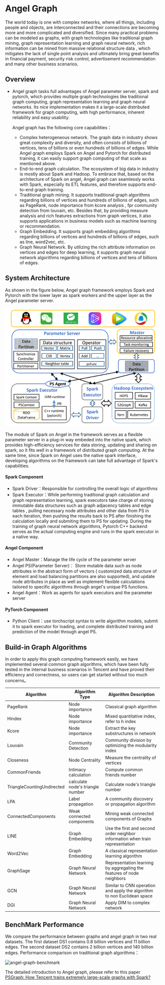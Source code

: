 # Angel Graph

The world today is one with complex networks, where all things, including people and objects, are interconnected and their connections are becoming more and more complicated and diversified. Since many practical problems can be modeled as graphs, with graph technologies like traditional graph mining, graph representation learning and graph neural network, rich information can be mined from massive relational structure data , which mitigates the lack of single point analysis and ultimately bring great benefits  in financial payment, security risk control, advertisement recommendation and many other business scenarios.

## Overview

- Angel graph tasks full advantages of Angel parameter server, spark and pytorch, which provides multiple  graph technologies like traditional graph computing, graph representation learning and graph neural networks. Its nice implementation makes it a large-scale distributed framework for graph computing, with high performance, inherent reliability and easy usability.

  

  Angel graph has the following core capabilities：

  - Complex heterogeneous network. The graph data in industry shows great complexity and diversity, and often consists of billions of vertices, tens of billions or even hundreds of billions of edges. While Angel graph employs Spark on Angel and Pytorch for distributed training, it can easily support graph computing of that scale as mentioned above.
  - End-to-end graph calculation. The ecosystem of big data in industry is mostly about Spark and Hadoop. To embrace that, based on the architecture of Spark on angel, Angel graph can seamlessly works with Spark, especially its ETL features,  and therefore supports end-to-end graph training.
  - Traditional graph mining. It supports traditional graph algorithms regarding billions of vertices and hundreds of billions of edges, such as PageRank, node importance from kcore analysis , fpr community detection from louvain, etc. Besides that, by providing measure analysis and rich features extractions from graph vertices, it also supports applications in business models such as machine learning or recommendation.
  - Graph Embedding. It supports graph embedding algorithms regarding billions of vertices and hundreds of billions of edges, such as line, word2vec, etc.
  - Graph Neural Network. By utilizing the rich attribute information on vertices and edges for deep learning, it supports graph neural network algorithms regarding billions of vertices and tens of billions of edges.



## System Architecture

As shown in the figure below, Angel graph framework employs Spark and Pytorch with the lower layer as spark workers and the upper layer as the Angel parameter server.

![angel-graph](../img/angel_graph.png)


The module of Spark on Angel  in the framework serves as a flexible parameter server in a plug-in way embeded into the native spark, which provides high-efficiency services for data storing, updating and sharing on spark, so it fits well in a framework of distributed graph computing. At the same time, since Spark on Angel uses the native spark interface, developing algorithms on the framework can take full advantage of Spark's capabilities.

#### Spark Component 

- Spark Driver：Responsible for controlling the overall logic of algorithms
- Spark Executor：While performing traditional graph calculation and graph representation learning, spark executors take charge of storing immutable data structures such as graph adjacency tables and edge tables , pulling necessary node attributes and other data from PS in each iteration, then pushing the results back to PS after finishing the calculation locally and submiting them to PS for updating. During the training of graph neural network algorithms, Pytorch C++ backend serves as the actual computing engine and runs in the spark executor in a native way.

#### Angel Component 

- Angel Master：Manage the life cycle of the parameter server
- Angel PS(Parameter Server)： Store mutable data such as node attributes in the abstract form of vectors ( customized data structure of element and load balancing partitions are also supported), and update node attributes in place as well as implement flexible calculations tailored to specific algorithms through angel's unique PS functions.
- Angel Agent：Work as  agents for spark executors and the parameter server

#### PyTorch Component 

- Python Client：use torchscript syntax to write algorithm models, submit it to spark executor for loading, and complete distributed training and prediction of the model through angel PS.




## Build-in Graph Algorithms

In order to apply this graph computing framework easily, we have implemented several common graph algorithms, which have been fully tested in the internal business scenarios in Tencent and have proved their efficiency and correctness, so users can get started without too much concerns。

| Algorithm                  | Algorithm Type                   | Algorithm Description                                        |
| -------------------------- | -------------------------------- | ------------------------------------------------------------ |
| PageRank                   | Node importance                  | Classical graph algorithm                                    |
| Hindex                     | Node importance                  | Mixed quantitative index, refer to h index                   |
| Kcore                      | Node importance                  | Extract the key substructures in network                     |
| Louvain                    | Community Detection              | Community division by optimizing the modularity index        |
| Closeness                  | Node Centrality                  | Measure the centrality of vertices                           |
| CommonFriends              | Intimacy calculation             | Compute common friends number                                |
| TriangleCountingUndirected | calculate node's triangle number | Calculate node's triangle number                             |
| LPA                        | Label propagation                | A community discovery or propagation algorithm               |
| ConnectedComponents        | Weak connected components        | Mining weak connected components of Graphs                   |
| LINE                       | Graph Embedding                  | Use the first and second order neighbor information when train representation |
| Word2Vec                   | Graph Embedding                  | A classical representation learning algorithm                |
| GraphSage                  | Graph Neural Network             | Representation learning by aggregating the features of node neighbors |
| GCN                        | Graph Neural Network             | Similar to CNN operation and apply the algorithm to non Euclidean space |
| DGI                        | Graph Neural Network             | Apply  DIM to  complex network                               |



## BenchMark Performance

We compare the performance between graphx and angel graph in two real datasets. The first dataset DS1 contains 0.8 billion vertices and 11 billion edges. The second dataset DS2 contains
2 billion vertices and 140 billion edges.  Performance comparison on traditional graph algorithms：

![angel-graph-benchmark](F:/Github/img/angel_graph_benchmark.png)

The detailed introduction to Angel graph, please refer to this paper [PSGraph: How Tencent trains extremely large-scale graphs with Spark?](https://conferences.computer.org/icde/2020/pdfs/ICDE2020-5acyuqhpJ6L9P042wmjY1p/290300b549/290300b549.pdf)



